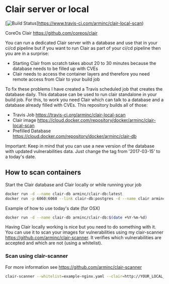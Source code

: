 # Clair server or local

[![Build Status](https://www.travis-ci.com/arminc/clair-local-scan.svg?branch=master)]https://www.travis-ci.com/arminc/clair-local-scan)

CoreOs Clair <https://github.com/coreos/clair>

You can run a dedicated Clair server with a database and use that in your ci/cd pipeline but if you want to run Clair as part of your ci/cd pipeline then you are in a surprise:

* Starting Clair from scratch takes about 20 to 30 minutes because the database needs to be filled up with CVEs
* Clair needs to access the container layers and therefore you need remote access from Clair to your build job

To fix these problems I have created a Travis scheduled job that creates the database daily. This database can be used to run clair standalone in your build job. For this, to work you need Clair which can talk to a database and a database already filled with CVEs. This repository builds all of those:

* Travis Job <https://travis-ci.org/arminc/clair-local-scan>
* Clair image <https://cloud.docker.com/repository/docker/arminc/clair-local-scan>
* Prefilled Database <https://cloud.docker.com/repository/docker/arminc/clair-db>

Important: Keep in mind that you can use a new version of the database with updated vulnerabilities data. Just change the tag from '2017-03-15' to a today's date.

## How to scan containers

Start the Clair database and Clair locally or while running your job

```bash
docker run -d --name clair-db arminc/clair-db:latest
docker run -p 6060:6060 --link clair-db:postgres -d --name clair arminc/clair-local-scan:v2.0.8_fe9b059d930314b54c78f75afe265955faf4fdc1
```

Example of how to use today's date (for OSX)

```bash
docker run -d --name clair-db arminc/clair-db:$(date +%Y-%m-%d)
```

Having Clair locally working is nice but you need to do something with it. You can use it to scan your images for vulnerabilities using my clair-scanner <https://github.com/arminc/clair-scanner>. It verifies which vulnerabilities are accepted and which are not (using a whitelist).

### Scan using clair-scanner

For more information see <https://github.com/arminc/clair-scanner>

```bash
clair-scanner --whitelist=example-nginx.yaml --clair=http://YOUR_LOCAL_IP:6060 --ip=YOUR_LOCAL_IP nginx:1.11.6-alpine
```
